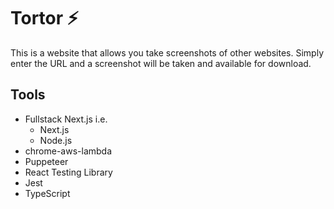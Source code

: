 # Tortor ⚡️

This is a website that allows you take screenshots of other websites. Simply enter the URL and a screenshot will be taken and available for download. 

## Tools 

- Fullstack Next.js i.e. 
    - Next.js 
    - Node.js 
- chrome-aws-lambda
- Puppeteer 
- React Testing Library 
- Jest 
- TypeScript
